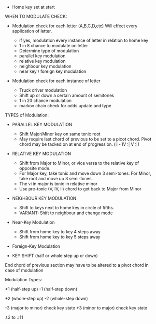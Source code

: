 - Home key set at start

WHEN TO MODULATE CHECK:
- Modulation check for each letter (A,B,C,D,etc) Will effect every application of letter.
	- if yes, modulation every instance of letter in relation to home key
	- 1 in 8 chance to modulate on letter
	- Determine type of modulation
	- parallel key modulation
	- relative key modulation
	- neighbour key modulation
	- near key \ foreign key modulation


- Modulation check for each instance of letter
	
	- Truck driver modulation
	- Shift up or down a certain amount of semitones
	- 1 in 20 chance modulation
	- markov chain check for odds update and type 


TYPES of Modulation:

- PARALLEL KEY MODULATION
	- Shift Major/Minor key on same tonic root
	- May require last chord of previous to be set to a picot chord. Pivot chord may be tacked on at end of progression. (ii - IV :| V :|)


- RELATIVE KEY MODULATION
	- Shift from Major to Minor, or vice versa to the relative key of opposite mode. 
	- For Major key, take tonic and move down 3 semi-tones. For Minor, take root and move up 3 semi-tones. 
	- The vi in major is tonic in relative minor
	- Use pre-tonic (V, IV, ii) chord to get back to Major from Minor

- NEIGHBOUR KEY MODULATION
	- Shift to keys next to home key in circle of fifths.
	- VARIANT: Shift to neighbour and change mode

- Near-Key Modulation
	- Shift from home key to key 4 steps away
	- Shift from home key to key 5 steps away


- Foreign-Key Modulation
	

- KEY SHIFT (half or whole step up or down)


End chord of previous section may have to be altered to a pivot chord in case of modulation






Modulation Types:

+1 (half-step up)
-1 (half-step down)

+2 (whole-step up)
-2 (whole-step down)

-3 (major to minor) check key state
+3 (minor to major) check key state

±3 to ±11
